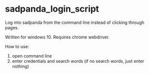 # sadpanda_login_script
Log into sadpanda from the command line instead of clicking through pages. 

Written for windows 10.
Requires chrome webdriver.

How to use:
  1. open command line
  2. enter credentials and search words (if no search words, just enter nothing)
